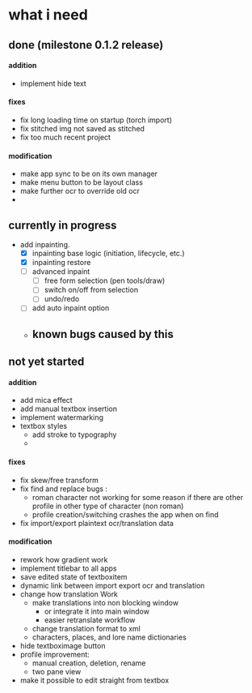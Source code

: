 # what i need

## done (milestone 0.1.2 release)

  #### addition
  - implement hide text

  #### fixes
  - fix long loading time on startup (torch import)
  - fix stitched img not saved as stitched
  - fix too much recent project

  #### modification
  - make app sync to be on its own manager
  - make menu button to be layout class
  - make further ocr to override old ocr
  - 

## currently in progress
  - add inpainting.
    - [X] inpainting base logic (initiation, lifecycle, etc.)
    - [X] inpainting restore
    - [ ] advanced inpaint
      - [ ] free form selection (pen tools/draw)
      - [ ] switch on/off from selection
      - [ ] undo/redo
    - [ ] add auto inpaint option
    - known bugs caused by this
      - 

## not yet started

  #### addition
  - add mica effect
  - add manual textbox insertion
  - implement watermarking
  - textbox styles
    - add stroke to typography
    - 

  #### fixes
  - fix skew/free transform
  - fix find and replace bugs :
    - roman character not working for some reason if there are other profile in other type of character (non roman)
    - profile creation/switching crashes the app when on find
  - fix import/export plaintext ocr/translation data

  #### modification
  - rework how gradient work
  - implement titlebar to all apps
  - save edited state of textboxitem
  - dynamic link between import export ocr and translation
  - change how translation Work
    - make translations into non blocking window
      - or integrate it into main window
      - easier retranslate workflow
    - change translation format to xml
    - characters, places, and lore name dictionaries
  - hide textboximage button
  - profile improvement:
      - manual creation, deletion, rename
      - two pane view
  - make it possible to edit straight from textbox
